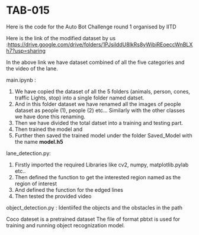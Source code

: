 # TAB-015
Here is the code for the Auto Bot Challenge round 1 organised by IITD

Here is the link of the modified dataset by us  :https://drive.google.com/drive/folders/1PJsilddU8IkRs8yWibiREoeccWnBLXh7?usp=sharing

In the above link we have dataset combined of all the five categories and the video of the lane.



main.ipynb : 
1.  We have copied the dataset of all the 5 folders (animals, person, cones, traffic Lights, stop) into a single folder named datset.
2.  And in this folder dataset we have renamed all the images of people dataset as people (1), people (2) etc... Similarly with the other classes we have done this renaming.
3.  Then we have divided the total datset into a training and testing part. 
4.  Then trained the model and 
5.  Further then saved the trained model under the folder Saved_Model with the name **model.h5**




lane_detection.py:
1. Firstly imported the required Libraries like cv2, numpy, matplotlib.pylab etc..
2. Then defined the function to get the interested region named as the region of interest 
3. And defined the function for the edged lines
4. Then tested the provided video 



object_detection.py : Identiifed the objects and the obstacles in the path

Coco dateset is a pretrained dataset 
The file of format pbtxt is used for training and running object recognization model.   
